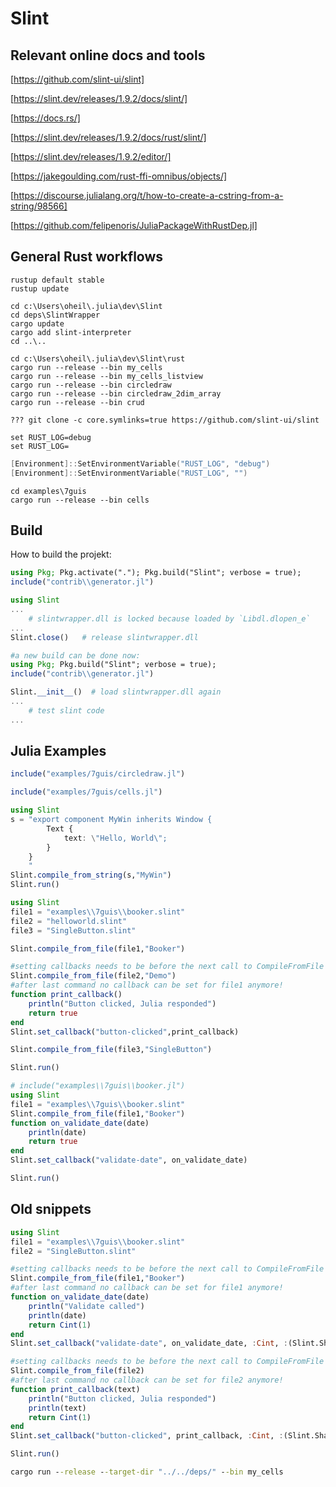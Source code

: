 # Slint

## Relevant online docs and tools

[https://github.com/slint-ui/slint]

[https://slint.dev/releases/1.9.2/docs/slint/]

[https://docs.rs/]

[https://slint.dev/releases/1.9.2/docs/rust/slint/]

[https://slint.dev/releases/1.9.2/editor/]

[https://jakegoulding.com/rust-ffi-omnibus/objects/]

[https://discourse.julialang.org/t/how-to-create-a-cstring-from-a-string/98566]

[https://github.com/felipenoris/JuliaPackageWithRustDep.jl]

## General Rust workflows

```shell
rustup default stable
rustup update
```

```shell
cd c:\Users\oheil\.julia\dev\Slint
cd deps\SlintWrapper
cargo update
cargo add slint-interpreter
cd ..\..

cd c:\Users\oheil\.julia\dev\Slint\rust
cargo run --release --bin my_cells
cargo run --release --bin my_cells_listview
cargo run --release --bin circledraw
cargo run --release --bin circledraw_2dim_array
cargo run --release --bin crud
```

```shell
??? git clone -c core.symlinks=true https://github.com/slint-ui/slint
```

```shell
set RUST_LOG=debug
set RUST_LOG=
```

```powershell
[Environment]::SetEnvironmentVariable("RUST_LOG", "debug")
[Environment]::SetEnvironmentVariable("RUST_LOG", "")
```

```shell
cd examples\7guis
cargo run --release --bin cells
```

## Build

How to build the projekt:

```julia
using Pkg; Pkg.activate("."); Pkg.build("Slint"; verbose = true);
include("contrib\\generator.jl")
```

```julia
using Slint
...
    # slintwrapper.dll is locked because loaded by `Libdl.dlopen_e`
...
Slint.close()   # release slintwrapper.dll

#a new build can be done now:
using Pkg; Pkg.build("Slint"; verbose = true);
include("contrib\\generator.jl")

Slint.__init__()  # load slintwrapper.dll again
...
    # test slint code
...
```

## Julia Examples

```julia
include("examples/7guis/circledraw.jl")
```

```julia
include("examples/7guis/cells.jl")
```

```julia
using Slint
s = "export component MyWin inherits Window {
        Text {
            text: \"Hello, World\";
        }
    }
    "
Slint.compile_from_string(s,"MyWin")
Slint.run()
```

```julia
using Slint
file1 = "examples\\7guis\\booker.slint"
file2 = "helloworld.slint"
file3 = "SingleButton.slint"

Slint.compile_from_file(file1,"Booker")

#setting callbacks needs to be before the next call to CompileFromFile
Slint.compile_from_file(file2,"Demo")
#after last command no callback can be set for file1 anymore!
function print_callback()
    println("Button clicked, Julia responded")
    return true
end
Slint.set_callback("button-clicked",print_callback)

Slint.compile_from_file(file3,"SingleButton")

Slint.run()
```

```julia
# include("examples\\7guis\\booker.jl")
using Slint
file1 = "examples\\7guis\\booker.slint"
Slint.compile_from_file(file1,"Booker")
function on_validate_date(date)
    println(date)
    return true
end
Slint.set_callback("validate-date", on_validate_date)

Slint.run()
```

## Old snippets

```julia
using Slint
file1 = "examples\\7guis\\booker.slint"
file2 = "SingleButton.slint"

#setting callbacks needs to be before the next call to CompileFromFile
Slint.compile_from_file(file1,"Booker")
#after last command no callback can be set for file1 anymore!
function on_validate_date(date)
    println("Validate called")
    println(date)
    return Cint(1)
end
Slint.set_callback("validate-date", on_validate_date, :Cint, :(Slint.SharedString,) )

#setting callbacks needs to be before the next call to CompileFromFile
Slint.compile_from_file(file2)
#after last command no callback can be set for file2 anymore!
function print_callback(text)
    println("Button clicked, Julia responded")
    println(text)
    return Cint(1)
end
Slint.set_callback("button-clicked", print_callback, :Cint, :(Slint.SharedString,) )

Slint.run()
```

```cmd
cargo run --release --target-dir "../../deps/" --bin my_cells
```
